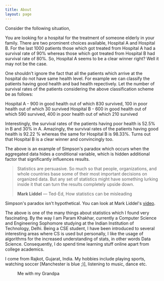 ```yaml
---
title: About
layout: page
---
```


Consider the following situation,

You are looking for a hospital for the treatment of someone elderly in your family. There are two prominent choices available, Hospital A and Hospital B. For the last 1000 patients those which got treated from Hospital A had a survival rate of 90% whereas those which got treated from Hospital B had survival rate of 80%. So, Hospital A seems to be a clear winner right? Well it may not be the case.

One shouldn't ignore the fact that all the patients which arrive at the hospital do not have same health level. For example we can classify the patients having good health and bad health repectively. Let the number of survival rates of the patients considering the above classification scheme be as follows:

Hospital A - 900 in good health out of which 830 survived, 100 in poor health out of which 30 survived
Hospital B - 600 in good health out of which 590 survived, 400 in poor health out of which 210 survived

Interestingly, the survival rates of the patients having poor health is 52.5% in B and 30% in A. Amazingly, the survival rates of the patients having good health is 92.22 % whereas the same for Hospital B is 98.33%. Turns out that Hospital B is a clear winner and convincingly too.

The above is an example of Simpson's paradox which occurs when the aggregated data hides a conditional variable, which is hidden additional factor that significantly influences results. 

> Statistics are persuasive. So much so that people, organizations, and whole countries base some of their most important decisions on organized data. But any set of statistics might have something lurking inside it that can turn the results completely upside down.
>
> <footer><strong>Mark Liddel</strong> &mdash; Ted-Ed, How statistics can be misleading</footer>

Simpson's paradox isn't hypothetical. You can look at Mark Liddel's [video](https://www.youtube.com/watch?v=sxYrzzy3cq8 "Video"). 

The above is one of the many things about statistics which I found very fascinating. By the way I am Param Khakhar, currently a Computer Science and Engineering Sophomore studying at the Indian Institution of Technology, Delhi. Being a CSE student, I have been introduced to several interesting areas where CS is used but personally, I like the usage of algorithms for the increased understanding of stats, in other words Data Science. Consequently, I do spend time learning stuff online apart from college academics. 

I come from Rajkot, Gujarat, India. My hobbies include playing sports, watching soccer [Manchester is blue ;)], listening to music, dance etc. 

<figure class="align-center">
  <a href="#"><img src="{{ 'DSC_0893.JPG' | absolute_url }}" alt=""></a>
  <figcaption>Me with my Grandpa</figcaption>
</figure> 
